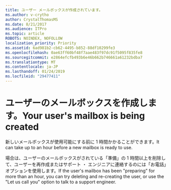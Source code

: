 ```yaml
---
title: ユーザー メールボックスが作成されています。
ms.author: v-crytho
author: CrystalThomasMS
ms.date: 8/21/2017
ms.audience: ITPro
ms.topic: article
ROBOTS: NOINDEX, NOFOLLOW
localization_priority: Priority
ms.assetid: 6ad981b2-cb62-4495-b852-88df10299fe3
ms.openlocfilehash: 0ae63ff60bf48f7aae483f97dc91f5095f835fe8
ms.sourcegitcommit: e2864efcfb493b6e46b662b746661a61232bdba7
ms.translationtype: MT
ms.contentlocale: ja-JP
ms.lasthandoff: 01/24/2019
ms.locfileid: "29477411"
---
```

# <a name="your-users-mailbox-is-being-created"></a><span data-ttu-id="ff581-102">ユーザーのメールボックスを作成します。</span><span class="sxs-lookup"><span data-stu-id="ff581-102">Your user's mailbox is being created</span></span>

<span data-ttu-id="ff581-103">新しいメールボックスが使用可能にする前に 1 時間かかることができます。</span><span class="sxs-lookup"><span data-stu-id="ff581-103">It can take up to an hour before a new mailbox is ready to use.</span></span>
  
<span data-ttu-id="ff581-104">場合は、ユーザーのメールボックスがされている「準備」の 1 時間以上を削除して、ユーザーを再作成またはサポート ・ エンジニアに連絡するのには「お電話」オプションを使用します。</span><span class="sxs-lookup"><span data-stu-id="ff581-104">If the user's mailbox has been "preparing" for more than an hour, you can try deleting and re-creating the user, or use the "Let us call you" option to talk to a support engineer.</span></span>
  

